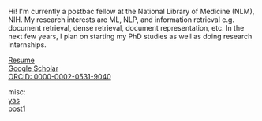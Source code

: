 Hi! I'm currently a postbac fellow at the National Library of Medicine (NLM), NIH. My research interests are ML, NLP, and information retrieval e.g. document retrieval, dense retrieval, document representation, etc. In the next few years, I plan on starting my PhD studies as well as doing research internships.
    
[Resume](./resume.pdf)  
[Google Scholar](https://scholar.google.com/citations?authuser=3&user=bAy1N24AAAAJ)  
[ORCID: 0000-0002-0531-9040](https://orcid.org/0000-0002-0531-9040)



misc:   
[yas](./figure1_overall.pdf)  
[post1](./posts/post1.md)  



